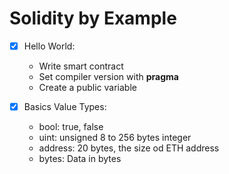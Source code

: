 # Solidity by Example

- [x] Hello World:
  - Write smart contract
  - Set compiler version with **pragma**
  - Create a public variable

- [x] Basics Value Types:
  - bool:  true, false
  - uint: unsigned 8 to 256 bytes integer
  - address: 20 bytes, the size od ETH address
  - bytes: Data in bytes   

